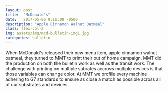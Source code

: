 ```yaml
---
layout: post
title:  "McDonald's"
date:   2017-05-06 9:10:00 -0500
description: "Apple Cinnamon Walnut Oatmeal"
class: flex-col-2
img: assets/img/mcd-bulletin-img1.jpg
categories: bulletin
---
```

<span>W</span>hen McDonald's released their new menu item, apple cinnamon walnut oatmeal, they turned to MMT to print their out of home campaign. MMT did the production on both the bulletin work as well as the transit work. The challenge with printing on multiple subrates accross multiple devices is that those variables can change color. At MMT we profile every machine adhering to G7 standards to ensure as close a match as possible across all of our substrates and devices.
